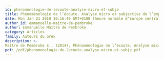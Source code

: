 ```yaml
---
id: phenomenologie-de-lecoute-analyse-micro-et-subje
title: Phénoménologie de l’écoute. Analyse micro et subjective de l’empathie. Comment s’harmonise une relation ?
date: Mon Jan 21 2019 10:16:49 GMT+0100 (heure normale d’Europe centrale)
author_id: emmanuelle-maitre-de-pembroke
author: Emmanuelle Maître de Pembroke
category: Articles 
family: Auteurs du Grex
description: >-
Maître de Pembroke E., (2014), Phénoménologie de l’écoute. Analyse micro et subjective de l’empathie. Comment s’harmonise une relation ?, Expliciter n°104, p. 1-10 
pdf: /pdf/phenomenologie-de-lecoute-analyse-micro-et-subje.pdf
---
```

